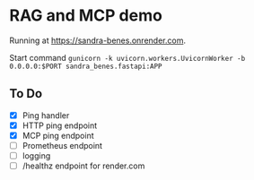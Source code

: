 # RAG and MCP demo

Running at <https://sandra-benes.onrender.com>.

Start command `gunicorn -k uvicorn.workers.UvicornWorker -b 0.0.0.0:$PORT sandra_benes.fastapi:APP`

## To Do

- [x] Ping handler
- [x] HTTP ping endpoint
- [x] MCP ping endpoint
- [ ] Prometheus endpoint
- [ ] logging
- [ ] /healthz endpoint for render.com
